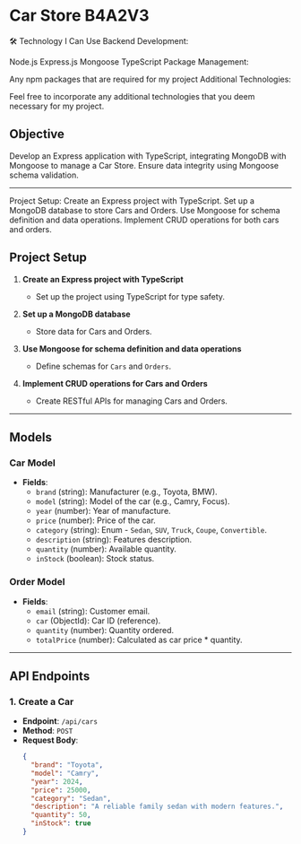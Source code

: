 # Car Store B4A2V3  
🛠️ Technology I Can Use
Backend Development:

Node.js
Express.js
Mongoose
TypeScript
Package Management:

Any npm packages that are required for my project
Additional Technologies:

Feel free to incorporate any additional technologies that you deem necessary for my project.
## Objective  
Develop an Express application with TypeScript, integrating MongoDB with Mongoose to manage a Car Store. Ensure data integrity using Mongoose schema validation.  

---
Project Setup:
Create an Express project with TypeScript.
Set up a MongoDB database to store Cars and Orders.
Use Mongoose for schema definition and data operations.
Implement CRUD operations for both cars and orders.
## Project Setup  
1. **Create an Express project with TypeScript**  
   - Set up the project using TypeScript for type safety.  

2. **Set up a MongoDB database**  
   - Store data for Cars and Orders.  

3. **Use Mongoose for schema definition and data operations**  
   - Define schemas for `Cars` and `Orders`.  

4. **Implement CRUD operations for Cars and Orders**  
   - Create RESTful APIs for managing Cars and Orders.  

---

## Models  

### Car Model  
- **Fields**:  
  - `brand` (string): Manufacturer (e.g., Toyota, BMW).  
  - `model` (string): Model of the car (e.g., Camry, Focus).  
  - `year` (number): Year of manufacture.  
  - `price` (number): Price of the car.  
  - `category` (string): Enum - `Sedan`, `SUV`, `Truck`, `Coupe`, `Convertible`.  
  - `description` (string): Features description.  
  - `quantity` (number): Available quantity.  
  - `inStock` (boolean): Stock status.  

### Order Model  
- **Fields**:  
  - `email` (string): Customer email.  
  - `car` (ObjectId): Car ID (reference).  
  - `quantity` (number): Quantity ordered.  
  - `totalPrice` (number): Calculated as car price * quantity.  

---

## API Endpoints  

### 1. Create a Car  
- **Endpoint**: `/api/cars`  
- **Method**: `POST`  
- **Request Body**:  
  ```json
  {
    "brand": "Toyota",
    "model": "Camry",
    "year": 2024,
    "price": 25000,
    "category": "Sedan",
    "description": "A reliable family sedan with modern features.",
    "quantity": 50,
    "inStock": true
  }
